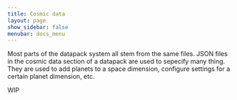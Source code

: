 ```yaml
---
title: Cosmic data
layout: page
show_sidebar: false
menubar: docs_menu
---
```


Most parts of the datapack system all stem from the same files. JSON files in the cosmic data section of a datapack are used to sepecify many thing. They are used to add planets to a space dimension, configure settings for a certain planet dimension, etc.

WIP 